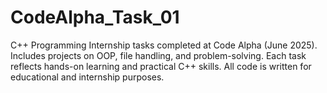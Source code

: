 # CodeAlpha_Task_01
C++ Programming Internship tasks completed at Code Alpha (June 2025). Includes projects on OOP, file handling, and problem-solving. Each task reflects hands-on learning and practical C++ skills. All code is written for educational and internship purposes.
